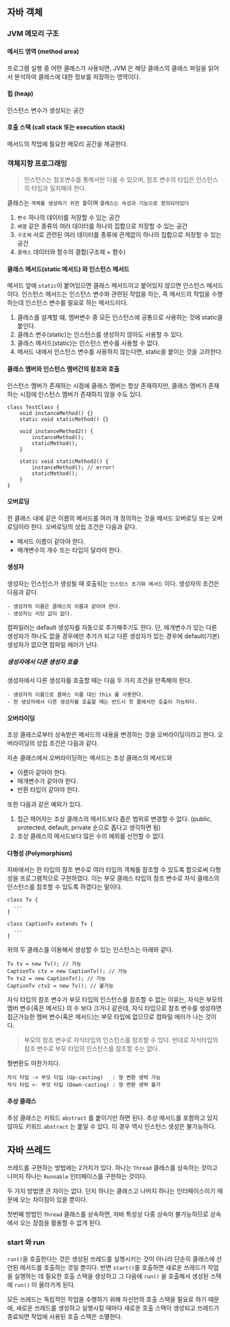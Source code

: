 ## 자바 객체

### JVM 메모리 구조

#### 메서드 영역 (method area)
프로그램 실행 중 어떤 클래스가 사용되면, JVM 은 해당 클래스의 클래스 파일을 읽어서 분석하여 클래스에 대한 정보를 저장하는 영역이다.
#### 힙 (heap)
인스턴스 변수가 생성되는 공간
#### 호출 스택 (call stack 또는 execution stack)
메서드의 작업에 필요한 메모리 공간을 제공한다.

### 객체지향 프로그래밍

> 인스턴스는 참조변수를 통해서만 다룰 수 있으며, 참조 변수의 타입은 인스턴스의 타입과 일치해야 한다.

클래스는 `객체를 생성하기 위한 틀`이며 `클래스는 속성과 기능으로 정의되어있다`

1. `변수` 하나의 데이터를 저장할 수 있는 공간
2. `배열` 같은 종류의 여러 데이터를 하나의 집합으로 저장할 수 있는 공간
3. `구조체` 서로 관련된 여러 데이터를 종류에 관계없이 하나의 집합으로 저장할 수 있는 공간
4. `클래스` 데이터와 함수의 결합(구조체 + 함수)

#### 클래스 메서드(static 메서드) 와 인스턴스 메서드
메서드 앞에 `static`이 붙어있으면 클래스 메서드이고 붙어있지 않으면 인스턴스 메서드이다.
인스턴스 메서드는 인스턴스 변수와 관련된 작업을 하는, 즉 메서드의 작업을 수행하는데 인스턴스 변수를 필요로 하는 메서드이다.

1. 클래스를 설계할 떄, 멤버변수 중 모든 인스턴스에 공통으로 사용하는 것에 static을 붙인다.
2. 클래스 변수(static)는 인스턴스를 생성하지 않아도 사용할 수 있다.
3. 클래스 메서드(static)는 인스턴스 변수를 사용할 수 없다.
4. 메서드 내에서 인스턴스 변수를 사용하지 않는다면, static을 붙이는 것을 고려한다.

#### 클래스 멤버와 인스턴스 멤버간의 참조와 호출
인스턴스 멤버가 존재하는 시점에 클래스 멤버는 항상 존재하지만,
클래스 멤버가 존재하는 시점에 인스턴스 멤버가 존재하지 않을 수도 있다.

```
class TestClass {
    void instanceMethod() {}
    static void staticMethod() {}

    void instanceMethod2() {
        instanceMethod();
        staticMethod();
    }

    static void staticMethod2() {
        instanceMethod(); // error!
        staticMethod();
    }
}
```

#### 오버로딩
한 클래스 내에 같은 이름의 메서드를 여러 개 정의하는 것을 메서드 오버로딩 또는 오버로딩이라 한다.
오버로딩의 성립 조건은 다음과 같다.

- 메서드 이름이 같아야 한다.
- 매개변수의 개수 또는 타입이 달라야 한다.

#### 생성자
생성자는 인스턴스가 생성될 때 호출되는 `인스턴스 초기화 메서드` 이다. 생성자의 조건은 다음과 같다.

```
- 생성자의 이름은 클래스의 이름과 같아야 한다.
- 생성자는 리턴 값이 없다.
```

컴파일러는 default 생성자를 자동으로 추가해주기도 한다. 단, 매개변수가 있는 다른 생성자가 하나도 없을 경우에만 추가가 되고
다른 생성자가 있는 경우에 default(기본) 생성자가 없으면 컴파일 에러가 난다.

##### 생성자에서 다른 생성자 호출
생성자에서 다른 생성자를 호출할 때는 다음 두 가지 조건을 만족해야 한다.

```
- 생성자의 이름으로 클래스 이름 대신 this 를 사용한다.
- 한 생성자에서 다른 생성자를 호출할 때는 반드시 첫 줄에서만 호출이 가능하다.
```

#### 오버라이딩
조상 클래스로부터 상속받은 메서드의 내용을 변경하는 것을 오버라이딩이라고 한다. 오버라이딩의 성립 조건은 다음과 같다.

자손 클래스에서 오버라이딩하는 메서드는 조상 클래스의 메서드와
- 이름이 같아야 한다.
- 매개변수가 같아야 한다.
- 반환 타입이 같아야 한다.

또한 다음과 같은 예외가 있다.

1. 접근 제어자는 조상 클래스의 메서드보다 좁은 범위로 변경할 수 없다. (public, protected, default, private 순으로 좁다고 생각하면 됨)
2. 조상 클래스의 메서드보다 많은 수의 예외를 선언할 수 없다.

#### 다형성 (Polymorphism)
자바에서는 한 타입의 참조 변수로 여러 타입의 객체를 참조할 수 있도록 함으로써 다형성을 프로그램적으로 구현하였다.
이는 부모 클래스 타입의 참조 변수로 자식 클래스의 인스턴스를 참조할 수 있도록 하겠다는 말이다.

```
class Tv {
  ...
}
```

```
class CaptionTv extends Tv {
  ...
}
```

위의 두 클래스를 이용해서 생성할 수 있는 인스턴스는 아래와 같다.

```
Tv tv = new Tv(); // 가능
CaptionTv ctv = new CaptionTv(); // 가능
Tv tv2 = new CaptionTv(); // 가능
CaptionTv ctv2 = new Tv(); // 불가능
```

자식 타입의 참조 변수가 부모 타입의 인스턴스를 참조할 수 없는 이유는, 자식은 부모의 멤버 변수(혹은 메서드) 의 수 보다 크거나
같은데, 자식 타입으로 참조 변수를 생성하면 접근가능한 멤버 변수(혹은 메서드)는 부모 타입에 없으므로 컴파일 에러가 나는 것이다.

> 부모의 참조 변수로 자식타입의 인스턴스를 참조할 수 있다. 반대로 자식타입의 참조 변수로 부모 타입의 인스턴스를 참조할 수는 없다.

형변환도 마찬가지다.

```
자식 타입 -> 부모 타입 (Up-casting)   : 형 변환 생략 가능
자식 타입 <- 부모 타입 (Down-casting) : 형 변환 생략 불가
```

#### 추상 클래스
추상 클래스는 키워드 `abstract` 를 붙이기만 하면 된다. 추상 메서드를 포함하고 있지 않아도 키워드 `abstract` 는 붙일 수 있다. 이 경우 역시 인스턴스 생성은 불가능하다.

## 자바 쓰레드

쓰레드를 구현하는 방법에는 2가지가 있다. 하나는 `Thread` 클래스를 상속하는 것이고 나머지 하나는 `Runnable` 인터페이스를 구현하는 것이다.

두 가지 방법엔 큰 차이는 없다. 단지 하나는 클래스고 나머지 하나는 인터페이스이기 때문에 오는 차이점이 있을 뿐이다.

첫번째 방법인 `Thread` 클래스를 상속하면, 자바 특성상 다중 상속이 불가능하므로 상속에서 오는 장점을 활용할 수 없게 된다.

### start 와 run
`run()`을 호출한다는 것은 생성된 쓰레드를 실행시키는 것이 아니라 단순히 클래스에 선언된 메서드를 호출하는 것일 뿐이다. 반면 `start()`를 호출하면 새로운 쓰레드가 작업을 실행하는 데 필요한 호출 스택을 생성하고 그 다음에 `run()` 을 호출해서 생성된 스택에 `run()` 이 올라가게 된다.

모든 쓰레드는 독립적인 작업을 수행하기 위해 자신만의 호출 스택을 필요로 하기 때문에, 새로운 쓰레드를 생성하고 실행시킬 때마다 새로운 호출 스택이 생성되고 쓰레드가 종료되면 작업에 사용된 호출 스택은 소멸한다.
